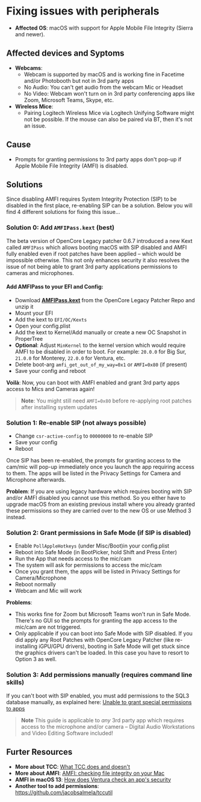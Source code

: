 # Fixing issues with peripherals

- **Affected OS**: macOS with support for Apple Mobile File Integrity (Sierra and newer).

## Affected devices and Syptoms
- **Webcams**:
	- Webcam is supported by macOS and is working fine in Facetime and/or Photobooth but not in 3rd party apps
	- No Audio: You can't get audio from the webcam Mic or Headset
	- No Video: Webcam won't turn on in 3rd party conferencing apps like Zoom, Microsoft Teams, Skype, etc. 
- **Wireless Mice**:
	- Pairing Logitech Wireless Mice via Logitech Unifying Software might not be possible. If the mouse can also be paired via BT, then it's not an issue.

## Cause
- Prompts for granting permissions to 3rd party apps don't pop-up if Apple Mobile File Integrity (AMFI) is disabled. 

## Solutions
Since disabling AMFI requires System Integrity Protection (SIP) to be disabled in the first place, re-enabling SIP can be a solution. Below you will find 4 different solutions for fixing this issue…

### Solution 0: Add `AMFIPass.kext` (best)
The beta version of OpenCore Legacy patcher 0.6.7 introduced a new Kext called `AMFIPass` which allows booting macOS with SIP disabled and AMFI fully enabled even if root patches have been applied – which would be impossible otherwise. This not only enhances security it also resolves the issue of not being able to grant 3rd party applications permissions to cameras and microphones.

#### Add AMFIPass to your EFI and Config:
- Download [**AMFIPass.kext**](https://github.com/dortania/OpenCore-Legacy-Patcher/tree/sonoma-development/payloads/Kexts/Acidanthera) from the OpenCore Legacy Patcher Repo and unzip it
- Mount your EFI
- Add the kext to `EFI/OC/Kexts` 
- Open your config.plist
- Add the kext to Kernel/Add manually or create a new OC Snapshot in ProperTree
- **Optional**: Adjust `MinKernel` to the kernel version which would require AMFI to be disabled in order to boot. For example: `20.0.0` for Big Sur, `21.0.0` for Monterey, `22.0.0` for Ventura, etc.
- Delete boot-arg `amfi_get_out_of_my_way=0x1` or `AMFI=0x80` (if present)
- Save your config and reboot

**Voilà**: Now, you can boot with AMFI enabled and grant 3rd party apps access to Mics and Cameras again!

> **Note**: You might still need `AMFI=0x80` before re-applying root patches after installing system updates

### Solution 1: Re-enable SIP (not always possible)

- Change `csr-active-config` to `00000000` to re-enable SIP
- Save your config
- Reboot

Once SIP has been re-enabled, the prompts for granting access to the cam/mic will pop-up immediately once you launch the app requiring access to them. The apps will be listed in the Privacy Settings for Camera and Microphone afterwards.

**Problem**: If you are using legacy hardware which requires booting with SIP and/or AMFI disabled you cannot use this method. So you either have to upgrade macOS from an existing previous install where you already granted these permissions so they are carried over to the new OS or use Method 3 instead.

### Solution 2: Grant permissions in Safe Mode (if SIP is disabled)

- Enable `PollAppleHotkeys` (under Misc/Boot)in your config.plist
- Reboot into Safe Mode (in BootPicker, hold Shift and Press Enter)
- Run the App that needs access to the mic/cam
- The system will ask for permissions to access the mic/cam
- Once you grant them, the apps will be listed in Privacy Settings for Camera/Microphone
- Reboot normally
- Webcam and Mic will work

**Problems**: 

- This works fine for Zoom but Microsoft Teams won't run in Safe Mode. There's no GUI so the prompts for granting the app access to the mic/cam are not triggered.
- Only applicable if you can boot into Safe Mode with SIP disabled. If you did apply any Root Patches with OpenCore Legacy Patcher (like re-installing iGPU/GPU drivers), booting in Safe Mode will get stuck since the graphics drivers can't be loaded. In this case you have to resort to Option 3 as well.

### Solution 3: Add permissions manually (requires command line skills)

If you can't boot with SIP enabled, you must add permissions to the SQL3 database manually, as explained here: [Unable to grant special permissions to apps](https://dortania.github.io/OpenCore-Legacy-Patcher/ACCEL.html#unable-to-grant-special-permissions-to-apps-ie-camera-access-to-zoom)

> **Note** This guide is applicable to *any* 3rd party app which requires access to the microphone and/or camera – Digital Audio Workstations and Video Editing Software included!

## Furter Resources

- **More about TCC**: [What TCC does and doesn't](https://eclecticlight.co/2023/02/10/privacy-what-tcc-does-and-doesnt)
- **More about AMFI**: [AMFI: checking file integrity on your Mac](https://eclecticlight.co/2018/12/29/amfi-checking-file-integrity-on-your-mac/)
- **AMFI in macOS 13**: [How does Ventura check an app's security](https://eclecticlight.co/2023/03/09/how-does-ventura-check-an-apps-security/)
- **Another tool to add permissions**: https://github.com/jacobsalmela/tccutil
